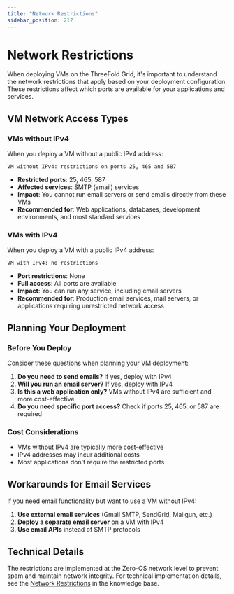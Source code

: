 ```yaml
---
title: "Network Restrictions"
sidebar_position: 217
---
```


# Network Restrictions

When deploying VMs on the ThreeFold Grid, it's important to understand the network restrictions that apply based on your deployment configuration. These restrictions affect which ports are available for your applications and services.

## VM Network Access Types

### VMs without IPv4

When you deploy a VM without a public IPv4 address:

```
VM without IPv4: restrictions on ports 25, 465 and 587
```

- **Restricted ports**: 25, 465, 587
- **Affected services**: SMTP (email) services
- **Impact**: You cannot run email servers or send emails directly from these VMs
- **Recommended for**: Web applications, databases, development environments, and most standard services

### VMs with IPv4

When you deploy a VM with a public IPv4 address:

```
VM with IPv4: no restrictions
```

- **Port restrictions**: None
- **Full access**: All ports are available
- **Impact**: You can run any service, including email servers
- **Recommended for**: Production email services, mail servers, or applications requiring unrestricted network access

## Planning Your Deployment

### Before You Deploy

Consider these questions when planning your VM deployment:

1. **Do you need to send emails?** If yes, deploy with IPv4
2. **Will you run an email server?** If yes, deploy with IPv4
3. **Is this a web application only?** VMs without IPv4 are sufficient and more cost-effective
4. **Do you need specific port access?** Check if ports 25, 465, or 587 are required

### Cost Considerations

- VMs without IPv4 are typically more cost-effective
- IPv4 addresses may incur additional costs
- Most applications don't require the restricted ports

## Workarounds for Email Services

If you need email functionality but want to use a VM without IPv4:

1. **Use external email services** (Gmail SMTP, SendGrid, Mailgun, etc.)
2. **Deploy a separate email server** on a VM with IPv4
3. **Use email APIs** instead of SMTP protocols

## Technical Details

The restrictions are implemented at the Zero-OS network level to prevent spam and maintain network integrity. For technical implementation details, see the [Network Restrictions](../../../knowledge_base/technology_toc/primitives_toc/network_toc/network_restrictions) in the knowledge base.